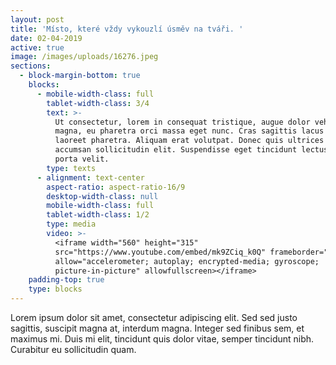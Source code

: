```yaml
---
layout: post
title: 'Místo, které vždy vykouzlí úsměv na tváři. '
date: 02-04-2019
active: true
image: /images/uploads/16276.jpeg
sections:
  - block-margin-bottom: true
    blocks:
      - mobile-width-class: full
        tablet-width-class: 3/4
        text: >-
          Ut consectetur, lorem in consequat tristique, augue dolor vehicula
          magna, eu pharetra orci massa eget nunc. Cras sagittis lacus ac arcu
          laoreet pharetra. Aliquam erat volutpat. Donec quis ultrices nibh,
          accumsan sollicitudin elit. Suspendisse eget tincidunt lectus, id
          porta velit.
        type: texts
      - alignment: text-center
        aspect-ratio: aspect-ratio-16/9
        desktop-width-class: null
        mobile-width-class: full
        tablet-width-class: 1/2
        type: media
        video: >-
          <iframe width="560" height="315"
          src="https://www.youtube.com/embed/mk9ZCiq_k0Q" frameborder="0"
          allow="accelerometer; autoplay; encrypted-media; gyroscope;
          picture-in-picture" allowfullscreen></iframe>
    padding-top: true
    type: blocks
---
```

Lorem ipsum dolor sit amet, consectetur adipiscing elit. Sed sed justo sagittis, suscipit magna at, interdum magna. Integer sed finibus sem, et maximus mi. Duis mi elit, tincidunt quis dolor vitae, semper tincidunt nibh. Curabitur eu sollicitudin quam.
